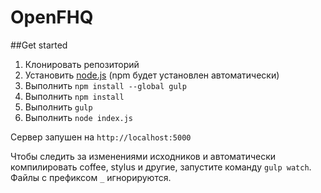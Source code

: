 OpenFHQ
=======
##Get started
1. Клонировать репозиторий
2. Установить [node.js](http://nodejs.org) (npm будет установлен автоматически)
3. Выполнить `npm install --global gulp`
4. Выполнить `npm install`
5. Выполнить `gulp`
6. Выполнить `node index.js`

Сервер запушен на `http://localhost:5000`

Чтобы следить за изменениями исходников и автоматически компилировать coffee, stylus и другие, запустите команду `gulp watch`.  
Файлы с префиксом `_` игнорируются.
